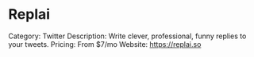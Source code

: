 # Replai

Category: Twitter
Description: Write clever, professional, funny replies to your tweets.
Pricing: From $7/mo
Website: https://replai.so